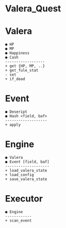 # Valera_Quest

# Valera
	● HP
	● MP
	● Happiness
	● Cash
	------------------
	+ get {HP, MP, ..}
	+ get_fule_stat
	- set
	+ if_dead
	
	
# Event 
	● Deseript
	● Hash <field, baf>
	-------------------
	+ apply
	

# Engine
	● Valera
	● Event [field, baf]
	--------------------
	+ load_valera_state
	+ load_config
	+ save_valera_state
	
	
# Executor
	● Engine
	------------
	+ scan_event

